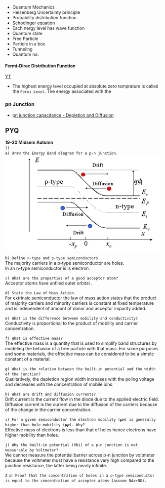 - Quantum Mechanics
- Heisenberg Uncertainty principle
- Probability distribution function
- Schodinger equation
- Each nergy level has wave function
- Quantum state
- Free Particle
- Particle in a box
- Tunneling
- Quantum no.


#### Fermi-Dirac Distribution Function
[YT](https://www.youtube.com/watch?v=Ww9wcs3yNWI)
- The highest energy level occupied at absolute zero temprature is called the `Fermi Level`. The energy associated with the 

### pn Junction
- [pn junction capacitance - Depletion and Diffusion](https://www.youtube.com/watch?v=v1pnwGgCyPU)




## PYQ

**19-20 Midsem Autumn**  
`1)`   
`a) Draw the Energy Band diagram for a p-n junction.`
![img](../Resources/Energy-band-diagram-of-PN-Junction-under-Equilibrium.ppm)

`b) Define n-type and p-type semiconductors.`  
The majority carriers in a p-type semiconductor are holes.   
In an n-type semiconductor is is electron.

`c) What are the properties of a good acceptor atom?`  
Acceptor atoms have unfiled outer orbital .


 `d) State the Law of Mass Action.`  
 For extrinsic semiconductor the law of mass action states that the product of majority carriers and minority carriers is constant at fixed temperature and is independent of amount of donor and acceptor impurity added.

`e) What is the difference between mobility and conductivity?`  
Conductivity is proportional to the product of mobility and carrier concentration.

`f) What is effective mass?`  
The effective mass is a quantity that is used to simplify band structures by modeling the behavior of a free particle with that mass. For some purposes and some materials, the effective mass can be considered to be a simple constant of a material.

`g) What is the relation between the built-in potential and the width of the junction? `  
Qualitatively, the depletion region width increases with the poling voltage and decreases with the concentration of mobile ions.

`h) What are drift and diffusion currents?`  
Drift current is the current flow in the diode due to the applied electric field.   
Diffusion current is the current due to the diffusion of the carriers because of the change in the carrier concentration.

`i) For a given semiconductor the electron mobility (𝝁𝒏) is generally higher than hole mobility (𝝁𝒑). Why?`  
Effective mass of electrons is less than that of holes hence electrons have higher mobility than holes.

`j) Why the built-in potential (Vbi) of a p-n junction is not measurable by Voltmeter?`  
We cannot measure the potential barrier across p-n junction by voltmeter because the voltmeter must have a resistance very high compared to the junction resistance, the latter being nearly infinite.

`2` 
`a) Proof that the concentration of holes in a p-type semiconductor is equal to the concentration of acceptor atoms (assume NA>>ND).`





































